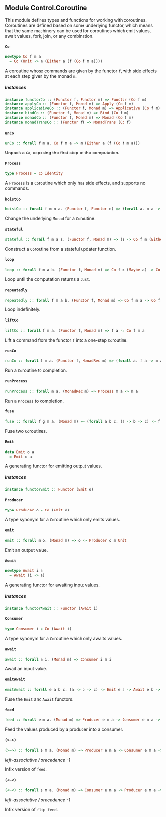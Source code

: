 ## Module Control.Coroutine

This module defines types and functions for working with coroutines.
Coroutines are defined based on some underlying functor, which means that
the same machinery can be used for coroutines which emit values, await values,
fork, join, or any combination.

#### `Co`

``` purescript
newtype Co f m a
  = Co (Unit -> m (Either a (f (Co f m a))))
```

A coroutine whose commands are given by the functor `f`, with side effects
at each step given by the monad `m`.

##### Instances
``` purescript
instance functorCo :: (Functor f, Functor m) => Functor (Co f m)
instance applyCo :: (Functor f, Monad m) => Apply (Co f m)
instance applicativeCo :: (Functor f, Monad m) => Applicative (Co f m)
instance bindCo :: (Functor f, Monad m) => Bind (Co f m)
instance monadCo :: (Functor f, Monad m) => Monad (Co f m)
instance monadTransCo :: (Functor f) => MonadTrans (Co f)
```

#### `unCo`

``` purescript
unCo :: forall f m a. Co f m a -> m (Either a (f (Co f m a)))
```

Unpack a `Co`, exposing the first step of the computation.

#### `Process`

``` purescript
type Process = Co Identity
```

A `Process` is a `Co`routine which only has side effects, and supports no commands.

#### `hoistCo`

``` purescript
hoistCo :: forall f m n a. (Functor f, Functor n) => (forall a. m a -> n a) -> Co f m a -> Co f n a
```

Change the underlying `Monad` for a `Co`routine.

#### `stateful`

``` purescript
stateful :: forall f m a s. (Functor f, Monad m) => (s -> Co f m (Either a s)) -> s -> Co f m a
```

Construct a `Co`routine from a stateful updater function.

#### `loop`

``` purescript
loop :: forall f m a b. (Functor f, Monad m) => Co f m (Maybe a) -> Co f m a
```

Loop until the computation returns a `Just`.

#### `repeatedly`

``` purescript
repeatedly :: forall f m a b. (Functor f, Monad m) => Co f m a -> Co f m b
```

Loop indefinitely.

#### `liftCo`

``` purescript
liftCo :: forall f m a. (Functor f, Monad m) => f a -> Co f m a
```

Lift a command from the functor `f` into a one-step `Co`routine.

#### `runCo`

``` purescript
runCo :: forall f m a. (Functor f, MonadRec m) => (forall a. f a -> m a) -> Co f m a -> m a
```

Run a `Co`routine to completion.

#### `runProcess`

``` purescript
runProcess :: forall m a. (MonadRec m) => Process m a -> m a
```

Run a `Process` to completion.

#### `fuse`

``` purescript
fuse :: forall f g m a. (Monad m) => (forall a b c. (a -> b -> c) -> f a -> g b -> c) -> Co f m a -> Co g m a -> Process m a
```

Fuse two `Co`routines.

#### `Emit`

``` purescript
data Emit o a
  = Emit o a
```

A generating functor for emitting output values.

##### Instances
``` purescript
instance functorEmit :: Functor (Emit o)
```

#### `Producer`

``` purescript
type Producer o = Co (Emit o)
```

A type synonym for a `Co`routine which only emits values.

#### `emit`

``` purescript
emit :: forall m o. (Monad m) => o -> Producer o m Unit
```

Emit an output value.

#### `Await`

``` purescript
newtype Await i a
  = Await (i -> a)
```

A generating functor for awaiting input values.

##### Instances
``` purescript
instance functorAwait :: Functor (Await i)
```

#### `Consumer`

``` purescript
type Consumer i = Co (Await i)
```

A type synonym for a `Co`routine which only awaits values.

#### `await`

``` purescript
await :: forall m i. (Monad m) => Consumer i m i
```

Await an input value.

#### `emitAwait`

``` purescript
emitAwait :: forall e a b c. (a -> b -> c) -> Emit e a -> Await e b -> c
```

Fuse the `Emit` and `Await` functors.

#### `feed`

``` purescript
feed :: forall e m a. (Monad m) => Producer e m a -> Consumer e m a -> Process m a
```

Feed the values produced by a producer into a consumer.

#### `(>~>)`

``` purescript
(>~>) :: forall e m a. (Monad m) => Producer e m a -> Consumer e m a -> Process m a
```

_left-associative / precedence -1_

Infix version of `feed`.

#### `(<~<)`

``` purescript
(<~<) :: forall e m a. (Monad m) => Consumer e m a -> Producer e m a -> Process m a
```

_left-associative / precedence -1_

Infix version of `flip feed`.



